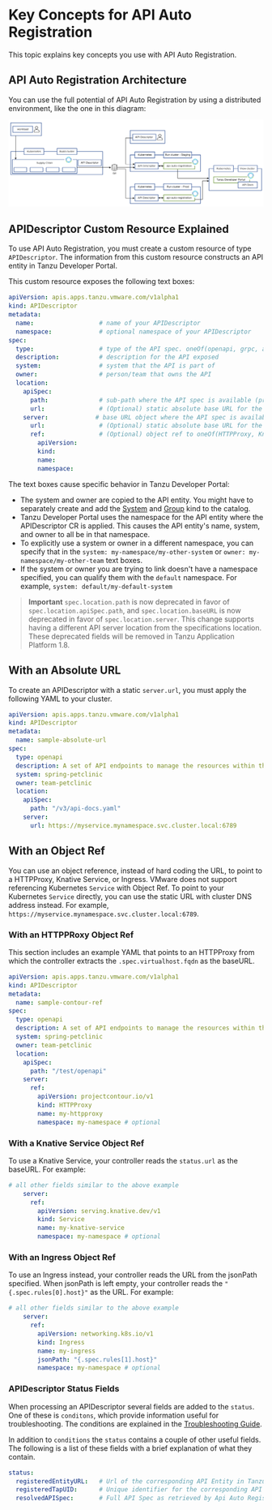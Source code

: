# Key Concepts for API Auto Registration

This topic explains key concepts you use with API Auto Registration.

## <a id='architecture'></a>API Auto Registration Architecture

You can use the full potential of API Auto Registration by using a distributed environment, like the one in this diagram:

![Diagram describing the clusters used with API Auto Registration.](./images/arch.png)

## <a id='api-descriptor'></a>APIDescriptor Custom Resource Explained

To use API Auto Registration, you must create a custom resource of type `APIDescriptor`.
The information from this custom resource constructs an API entity in Tanzu Developer Portal.

This custom resource exposes the following text boxes:

```yaml
apiVersion: apis.apps.tanzu.vmware.com/v1alpha1
kind: APIDescriptor
metadata:
  name:                  # name of your APIDescriptor
  namespace:             # optional namespace of your APIDescriptor
spec:
  type:                  # type of the API spec. oneOf(openapi, grpc, asyncapi, graphql)
  description:           # description for the API exposed
  system:                # system that the API is part of
  owner:                 # person/team that owns the API
  location:
    apiSpec:
      path:              # sub-path where the API spec is available (previously `location.path`)
      url:               # (Optional) static absolute base URL for the API spec
    server:             # base URL object where the API spec is available. oneOf(url, ref) (previously `location.baseURL`)
      url:               # (Optional) static absolute base URL for the API server
      ref:               # (Optional) object ref to oneOf(HTTPProxy, Knative Service, Ingress)
        apiVersion:
        kind:
        name:
        namespace:
```

The text boxes cause specific behavior in Tanzu Developer Portal:

- The system and owner are copied to the API entity. You might have to separately create and add the [System](https://backstage.io/docs/features/software-catalog/descriptor-format#kind-system) and [Group](https://backstage.io/docs/features/software-catalog/descriptor-format#kind-group) kind to the catalog.
- Tanzu Developer Portal uses the namespace for the API entity where the APIDescriptor CR is applied. This causes the API entity's name, system, and owner to all be in that namespace.
- To explicitly use a system or owner in a different namespace, you can specify that in the `system: my-namespace/my-other-system` or `owner: my-namespace/my-other-team` text boxes.
- If the system or owner you are trying to link doesn't have a namespace specified, you can qualify them with the `default` namespace. For example, `system: default/my-default-system`

>**Important** `spec.location.path` is now deprecated in favor of `spec.location.apiSpec.path`, and `spec.location.baseURL` is now deprecated in favor of `spec.location.server`. This change supports having a different API server location from the specifications location. These deprecated fields will be removed in Tanzu Application Platform 1.8.

## <a id='absolute-url'></a>With an Absolute URL

To create an APIDescriptor with a static `server.url`, you must apply the following YAML to your cluster.

```yaml
apiVersion: apis.apps.tanzu.vmware.com/v1alpha1
kind: APIDescriptor
metadata:
  name: sample-absolute-url
spec:
  type: openapi
  description: A set of API endpoints to manage the resources within the petclinic app.
  system: spring-petclinic
  owner: team-petclinic
  location:
    apiSpec:
      path: "/v3/api-docs.yaml"
    server:
      url: https://myservice.mynamespace.svc.cluster.local:6789
```

## <a id='with-ref'></a>With an Object Ref

You can use an object reference, instead of hard coding the URL, to point to a HTTPProxy, Knative Service, or Ingress.
VMware does not support referencing Kubernetes `Service` with Object Ref. To point to your Kubernetes `Service` directly, you can use the static URL with cluster DNS address instead. For example, `https://myservice.mynamespace.svc.cluster.local:6789`.

### <a id='with-httpproxy-ref'></a>With an HTTPPRoxy Object Ref

This section includes an example YAML that points to an HTTPProxy from which the controller extracts the `.spec.virtualhost.fqdn` as the baseURL.

```yaml
apiVersion: apis.apps.tanzu.vmware.com/v1alpha1
kind: APIDescriptor
metadata:
  name: sample-contour-ref
spec:
  type: openapi
  description: A set of API endpoints to manage the resources within the petclinic app.
  system: spring-petclinic
  owner: team-petclinic
  location:
    apiSpec:
      path: "/test/openapi"
    server:
      ref:
        apiVersion: projectcontour.io/v1
        kind: HTTPProxy
        name: my-httpproxy
        namespace: my-namespace # optional
```

### <a id='with-knative-ref'></a>With a Knative Service Object Ref

To use a Knative Service, your controller reads the `status.url` as the baseURL. For example:

```yaml
# all other fields similar to the above example
    server:
      ref:
        apiVersion: serving.knative.dev/v1
        kind: Service
        name: my-knative-service
        namespace: my-namespace # optional
```

### <a id='with-ingress-ref'></a>With an Ingress Object Ref

To use an Ingress instead, your controller reads the URL from the jsonPath specified. When jsonPath is left empty, your controller reads the `"{.spec.rules[0].host}"` as the URL. For example:

```yaml
# all other fields similar to the above example
    server:
      ref:
        apiVersion: networking.k8s.io/v1
        kind: Ingress
        name: my-ingress
        jsonPath: "{.spec.rules[1].host}"
        namespace: my-namespace # optional
```

### <a id='status-fields'></a>APIDescriptor Status Fields

When processing an APIDescriptor several fields are added to the `status`. One of these is `conditons`, which provide information useful for troubleshooting. The conditions are explained in the [Troubleshooting Guide](../api-auto-registration/troubleshooting.hbs.md).

In addition to `conditions` the `status` contains a couple of other useful fields. The following is a list of these fields with a brief explanation of what they contain.

```yaml
status:
  registeredEntityURL:   # Url of the corresponding API Entity in Tanzu Developer Portal
  registeredTapUID:      # Unique identifier for the corresponding API Entity in Tanzu Developer Portal
  resolvedAPISpec:       # Full API Spec as retrieved by Api Auto Registration
```
